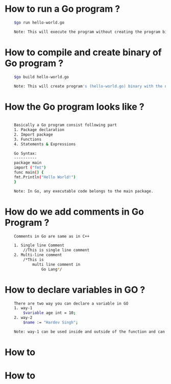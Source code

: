 # How to run a Go program ?
```sh
    $go run hello-world.go

    Note: This will execute the program without creating the program binary.
```

# How to compile and create binary of Go program ?
```sh
    $go build hello-world.go

    Note: This will create program's (hello-world.go) binary with the name of hello-world
```

# How the Go program looks like ?
```sh
    
    Basically a Go program consist following part
    1. Package declaration 
    2. Import package
    3. Functions 
    4. Statements & Expressions 

    Go Syntax:
    ----------
    package main
    import ("fmt")
    func main() {
    fmt.Println("Hello World!")
    }

    Note: In Go, any executable code belongs to the main package.
```

# How do we add comments in Go Program ?
```sh 
    Comments in Go are same as in C++ 

    1. Single line Comment
        //This is single line comment 
    2. Multi-line comment 
        /*This is 
            multi line comment in 
                Go Lang*/
```

# How to declare variables in GO ?

```sh
    There are two way you can declare a variable in GO 
    1. way-1
        $variable age int = 10;
    2. way-2
        $name := "Hardev Singh";

    Note: way-1 can be used inside and outside of the function and can be declare and initialized separatly. However way-2 can only be used inside the function and separate initialization is not possible.
```

# How to 

# How to 